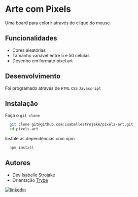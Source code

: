 
# Arte com Pixels

Uma board para colorir através do clique do mouse.


## Funcionalidades

- Cores aleatórias
- Tamanho variável entre 5 e 50 células
- Desenho em formato pixel art


## Desenvolvimento

Foi programado através de `HTML` `CSS` `Javascript`


## Instalação

Faça o `git clone`

```bash
  git clone git@github.com:isabellestrojake/pixels-art.git
  cd pixels-art
```

Instale as dependências com npm

```bash
  npm install
```


## Autores

- Dev [Isabelle Strojake](https://github.com/isabellestrojake)
- Orientação [Trybe](https://www.betrybe.com/)

[![linkedin](https://img.shields.io/badge/linkedin-0A66C2?style=for-the-badge&logo=linkedin&logoColor=white)](https://www.linkedin.com/in/isabellestrojake/)

